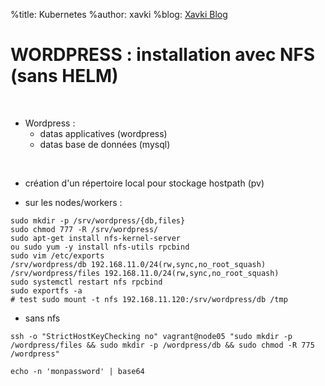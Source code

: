 %title: Kubernetes 
%author: xavki
%blog: [Xavki Blog](https://xavki.blog)

# WORDPRESS : installation avec NFS (sans HELM)


<br>

* Wordpress :
	* datas applicatives (wordpress)
	* datas base de données (mysql)

<br>

* création d'un répertoire local pour stockage hostpath (pv)

* sur les nodes/workers :

```
sudo mkdir -p /srv/wordpress/{db,files}
sudo chmod 777 -R /srv/wordpress/
sudo apt-get install nfs-kernel-server
ou sudo yum -y install nfs-utils rpcbind
sudo vim /etc/exports
/srv/wordpress/db 192.168.11.0/24(rw,sync,no_root_squash)
/srv/wordpress/files 192.168.11.0/24(rw,sync,no_root_squash)
sudo systemctl restart nfs rpcbind
sudo exportfs -a
# test sudo mount -t nfs 192.168.11.120:/srv/wordpress/db /tmp
```

* sans nfs

```
ssh -o "StrictHostKeyChecking no" vagrant@node05 "sudo mkdir -p /wordpress/files && sudo mkdir -p /wordpress/db && sudo chmod -R 775 /wordpress"
```

```
echo -n 'monpassword' | base64
```
